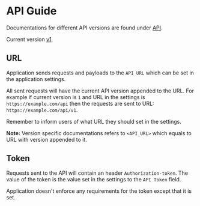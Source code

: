 # API Guide

Documentations for different API versions are found under [API](API/).

Current version [v1](API/v1.md).

## URL

Application sends requests and payloads to the `API URL` which can be set in
the application settings.

All sent requests will have the current API version appended to the URL. For
example if current version is `1` and URL in the settings is
`https://example.com/api` then the requests are sent to URL:
`https://example.com/api/v1`.

Remember to inform users of what URL they should set in the settings.

**Note:** Version specific documentations refers to `<API_URL>` which equals
to URL with version appended to it.

## Token

Requests sent to the API will contain an header `Authorization-token`. The
value of the token is the value set in the settings to the `API Token` field.

Application doesn't enforce any requirements for the token except that it is
set.
